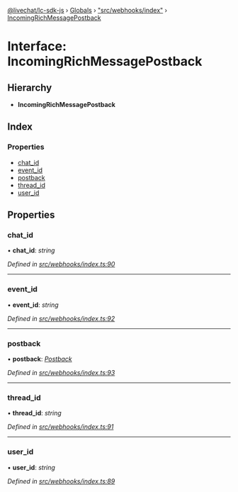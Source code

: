 [@livechat/lc-sdk-js](../README.md) › [Globals](../globals.md) › ["src/webhooks/index"](../modules/_src_webhooks_index_.md) › [IncomingRichMessagePostback](_src_webhooks_index_.incomingrichmessagepostback.md)

# Interface: IncomingRichMessagePostback

## Hierarchy

* **IncomingRichMessagePostback**

## Index

### Properties

* [chat_id](_src_webhooks_index_.incomingrichmessagepostback.md#chat_id)
* [event_id](_src_webhooks_index_.incomingrichmessagepostback.md#event_id)
* [postback](_src_webhooks_index_.incomingrichmessagepostback.md#postback)
* [thread_id](_src_webhooks_index_.incomingrichmessagepostback.md#thread_id)
* [user_id](_src_webhooks_index_.incomingrichmessagepostback.md#user_id)

## Properties

###  chat_id

• **chat_id**: *string*

*Defined in [src/webhooks/index.ts:90](https://github.com/livechat/lc-sdk-js/blob/21d7a55/src/webhooks/index.ts#L90)*

___

###  event_id

• **event_id**: *string*

*Defined in [src/webhooks/index.ts:92](https://github.com/livechat/lc-sdk-js/blob/21d7a55/src/webhooks/index.ts#L92)*

___

###  postback

• **postback**: *[Postback](_src_objects_index_.postback.md)*

*Defined in [src/webhooks/index.ts:93](https://github.com/livechat/lc-sdk-js/blob/21d7a55/src/webhooks/index.ts#L93)*

___

###  thread_id

• **thread_id**: *string*

*Defined in [src/webhooks/index.ts:91](https://github.com/livechat/lc-sdk-js/blob/21d7a55/src/webhooks/index.ts#L91)*

___

###  user_id

• **user_id**: *string*

*Defined in [src/webhooks/index.ts:89](https://github.com/livechat/lc-sdk-js/blob/21d7a55/src/webhooks/index.ts#L89)*
